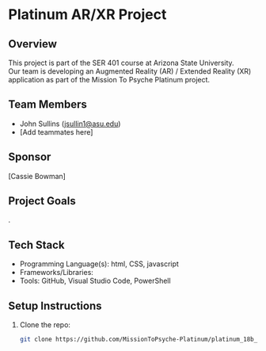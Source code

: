 # Platinum AR/XR Project

## Overview
This project is part of the SER 401 course at Arizona State University.  
Our team is developing an Augmented Reality (AR) / Extended Reality (XR) application as part of the Mission To Psyche Platinum project.

## Team Members
- John Sullins (jsullin1@asu.edu)
- [Add teammates here]

## Sponsor
[Cassie Bowman] 

## Project Goals
. 

## Tech Stack
- Programming Language(s): html, CSS, javascript 
- Frameworks/Libraries:  
- Tools: GitHub, Visual Studio Code, PowerShell

## Setup Instructions
1. Clone the repo:
   ```bash
   git clone https://github.com/MissionToPsyche-Platinum/platinum_18b_ar_xr-se.git

